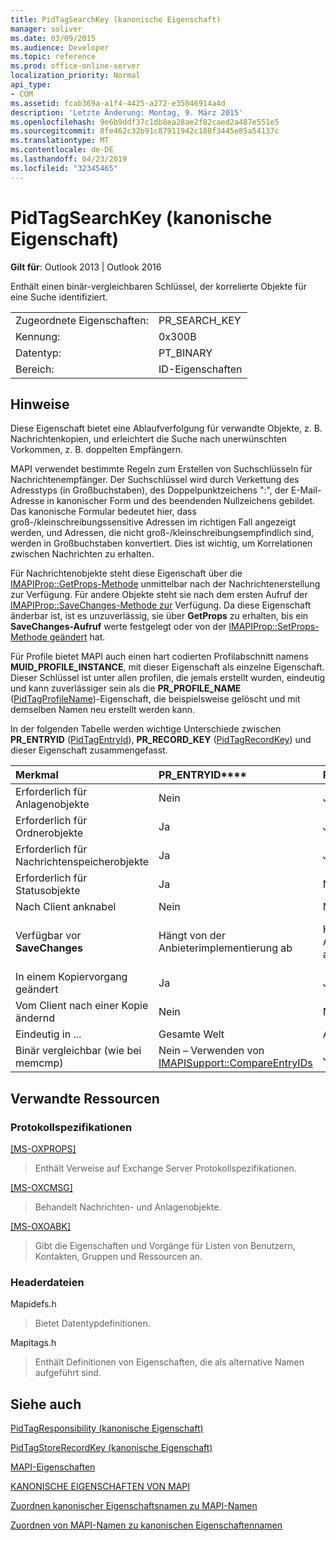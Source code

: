 ```yaml
---
title: PidTagSearchKey (kanonische Eigenschaft)
manager: soliver
ms.date: 03/09/2015
ms.audience: Developer
ms.topic: reference
ms.prod: office-online-server
localization_priority: Normal
api_type:
- COM
ms.assetid: fcab369a-a1f4-4425-a272-e35046914a4d
description: 'Letzte Änderung: Montag, 9. März 2015'
ms.openlocfilehash: 9e6b9ddf37c1db8ea28ae2f82caed2a487e551e5
ms.sourcegitcommit: 8fe462c32b91c87911942c188f3445e85a54137c
ms.translationtype: MT
ms.contentlocale: de-DE
ms.lasthandoff: 04/23/2019
ms.locfileid: "32345465"
---
```

# <a name="pidtagsearchkey-canonical-property"></a>PidTagSearchKey (kanonische Eigenschaft)

  
  
**Gilt für**: Outlook 2013 | Outlook 2016 
  
Enthält einen binär-vergleichbaren Schlüssel, der korrelierte Objekte für eine Suche identifiziert.
  
|||
|:-----|:-----|
|Zugeordnete Eigenschaften:  <br/> |PR_SEARCH_KEY  <br/> |
|Kennung:  <br/> |0x300B  <br/> |
|Datentyp:  <br/> |PT_BINARY  <br/> |
|Bereich:  <br/> |ID-Eigenschaften  <br/> |
   
## <a name="remarks"></a>Hinweise

Diese Eigenschaft bietet eine Ablaufverfolgung für verwandte Objekte, z. B. Nachrichtenkopien, und erleichtert die Suche nach unerwünschten Vorkommen, z. B. doppelten Empfängern.
  
MAPI verwendet bestimmte Regeln zum Erstellen von Suchschlüsseln für Nachrichtenempfänger. Der Suchschlüssel wird durch Verkettung des Adresstyps (in Großbuchstaben), des Doppelpunktzeichens ":", der E-Mail-Adresse in kanonischer Form und des beendenden Nullzeichens gebildet. Das kanonische Formular bedeutet hier, dass groß-/kleinschreibungssensitive Adressen im richtigen Fall angezeigt werden, und Adressen, die nicht groß-/kleinschreibungsempfindlich sind, werden in Großbuchstaben konvertiert. Dies ist wichtig, um Korrelationen zwischen Nachrichten zu erhalten.
  
Für Nachrichtenobjekte steht diese Eigenschaft über die [IMAPIProp::GetProps-Methode](imapiprop-getprops.md) unmittelbar nach der Nachrichtenerstellung zur Verfügung. Für andere Objekte steht sie nach dem ersten Aufruf der [IMAPIProp::SaveChanges-Methode zur](imapiprop-savechanges.md) Verfügung. Da diese Eigenschaft änderbar ist, ist es unzuverlässig, sie über **GetProps** zu erhalten, bis ein **SaveChanges-Aufruf** werte festgelegt oder von der [IMAPIProp::SetProps-Methode geändert](imapiprop-setprops.md) hat. 
  
Für Profile bietet MAPI auch einen hart codierten Profilabschnitt namens **MUID_PROFILE_INSTANCE**, mit dieser Eigenschaft als einzelne Eigenschaft. Dieser Schlüssel ist unter allen profilen, die jemals erstellt wurden, eindeutig und kann zuverlässiger sein als die **PR_PROFILE_NAME** ([PidTagProfileName](pidtagprofilename-canonical-property.md))-Eigenschaft, die beispielsweise gelöscht und mit demselben Namen neu erstellt werden kann.
  
In der folgenden Tabelle werden wichtige Unterschiede zwischen **PR_ENTRYID** ([PidTagEntryId](pidtagentryid-canonical-property.md)), **PR_RECORD_KEY** ([PidTagRecordKey](pidtagrecordkey-canonical-property.md)) und dieser Eigenschaft zusammengefasst.
  
|**Merkmal**|PR_ENTRYID****|PR_RECORD_KEY****|PR_SEARCH_KEY****|
|:-----|:-----|:-----|:-----|
|Erforderlich für Anlagenobjekte  <br/> |Nein  <br/> |Ja  <br/> |Nein  <br/> |
|Erforderlich für Ordnerobjekte  <br/> |Ja  <br/> |Ja  <br/> |Nein  <br/> |
|Erforderlich für Nachrichtenspeicherobjekte  <br/> |Ja  <br/> |Ja  <br/> |Nein  <br/> |
|Erforderlich für Statusobjekte  <br/> |Ja  <br/> |Nein  <br/> |Nein  <br/> |
|Nach Client anknabel  <br/> |Nein  <br/> |Nein  <br/> |Ja  <br/> |
|Verfügbar vor **SaveChanges** <br/> |Hängt von der Anbieterimplementierung ab  <br/> |Hängt von der Anbieterimplementierung ab  <br/> |Bei Nachrichten ja. Für andere hängt es von der Anbieterimplementierung ab.  <br/> |
|In einem Kopiervorgang geändert  <br/> |Ja  <br/> |Ja  <br/> |Nein  <br/> |
|Vom Client nach einer Kopie ändernd  <br/> |Nein  <br/> |Nein  <br/> |Ja  <br/> |
|Eindeutig in ...  <br/> |Gesamte Welt  <br/> |Anbieterinstanz  <br/> |Gesamte Welt  <br/> |
|Binär vergleichbar (wie bei memcmp)  <br/> |Nein – Verwenden von [IMAPISupport::CompareEntryIDs](imapisupport-compareentryids.md) <br/> |Ja  <br/> |Ja  <br/> |
   
## <a name="related-resources"></a>Verwandte Ressourcen

### <a name="protocol-specifications"></a>Protokollspezifikationen

[[MS-OXPROPS]](https://msdn.microsoft.com/library/f6ab1613-aefe-447d-a49c-18217230b148%28Office.15%29.aspx)
  
> Enthält Verweise auf Exchange Server Protokollspezifikationen.
    
[[MS-OXCMSG]](https://msdn.microsoft.com/library/7fd7ec40-deec-4c06-9493-1bc06b349682%28Office.15%29.aspx)
  
> Behandelt Nachrichten- und Anlagenobjekte.
    
[[MS-OXOABK]](https://msdn.microsoft.com/library/f4cf9b4c-9232-4506-9e71-2270de217614%28Office.15%29.aspx)
  
> Gibt die Eigenschaften und Vorgänge für Listen von Benutzern, Kontakten, Gruppen und Ressourcen an.
    
### <a name="header-files"></a>Headerdateien

Mapidefs.h
  
> Bietet Datentypdefinitionen.
    
Mapitags.h
  
> Enthält Definitionen von Eigenschaften, die als alternative Namen aufgeführt sind.
    
## <a name="see-also"></a>Siehe auch



[PidTagResponsibility (kanonische Eigenschaft)](pidtagresponsibility-canonical-property.md)
  
[PidTagStoreRecordKey (kanonische Eigenschaft)](pidtagstorerecordkey-canonical-property.md)


[MAPI-Eigenschaften](mapi-properties.md)
  
[KANONISCHE EIGENSCHAFTEN VON MAPI](mapi-canonical-properties.md)
  
[Zuordnen kanonischer Eigenschaftsnamen zu MAPI-Namen](mapping-canonical-property-names-to-mapi-names.md)
  
[Zuordnen von MAPI-Namen zu kanonischen Eigenschaftennamen](mapping-mapi-names-to-canonical-property-names.md)

